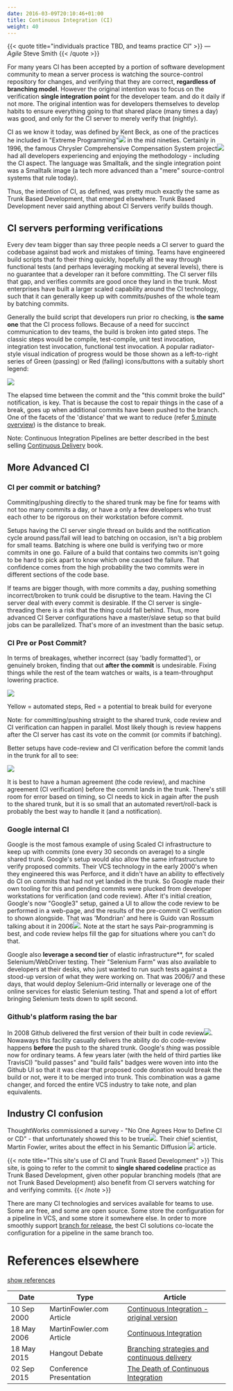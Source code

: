 ```yaml
---
date: 2016-03-09T20:10:46+01:00
title: Continuous Integration (CI)
weight: 40
---
```


{{< quote title="individuals practice TBD, and teams practice CI" >}}
&mdash; *Agile* Steve Smith
{{< /quote >}}

For many years CI has been accepted by a portion of software development community to mean a server process 
is watching the source-control repository for changes, and verifying that they are correct, **regardless
of branching model**. However the original intention was to focus on the verification **single integration point** 
for the developer team. and do it daily if not more. The original intention was for developers themselves to develop
habits to ensure everything going to that shared place (many times a day) was good, and only for the CI server to 
merely verify that (nightly).

CI as we know it today, was defined by Kent Beck, as one of the practices he included in 
"Extreme Programming"[![](/images/ext.png)](https://en.wikipedia.org/wiki/Extreme_programming)
in the mid nineties. Certainly in 1996, the famous Chrysler Comprehensive Compensation System 
project[![](/images/ext.png)](https://en.wikipedia.org/wiki/Chrysler_Comprehensive_Compensation_System) had all 
developers experiencing and enjoying the methodology - including the CI aspect. The language was Smalltalk, and the
single integration point was a Smalltalk image (a tech more advanced than a "mere" source-control systems that rule 
today).

Thus, the intention of CI, as defined, was pretty much exactly the same as Trunk Based Development, that emerged 
elsewhere. Trunk Based Development never said anything about CI Servers verify builds though.

## CI servers performing verifications

Every dev team bigger than say three people needs a CI server to guard the codebase against bad work and mistakes of 
timing. Teams have engineered build scripts that fo their thing quickly, hopefully all the way through functional 
tests (and perhaps leveraging mocking at several levels), there is no guarantee that a developer ran it before 
committing. The CI server fills that gap, and verifies commits are good once they land in the trunk. Most enterprises 
have built a larger scaled capability around the CI technology, such that it can generally keep up with commits/pushes 
of the whole team by batching commits.

Generally the build script that developers run prior ro checking, is **the same one** that the CI process follows. 
Because of 
a need for succinct communication to dev teams, the build is broken into gated steps. The classic steps would be
compile, test-compile, unit test invocation, integration test invocation, functional test invocation. A popular 
radiator-style visual indication of progress would be those shown as a left-to-right series of Green (passing) or Red 
(failing) icons/buttons with a suitably short legend:

![](/images/pipelines1.png)

The elapsed time between the commit and the "this commit broke the build" notification, is key. That is because the cost 
to repair things in the case of a break, goes up when additional commits have been pushed to the branch. One of the 
facets of the 'distance' that we want to reduce (refer [5 minute overview](/5-min-overview/)) is the distance to break.

Note: Continuous Integration Pipelines are better described in the best selling 
[Continuous Delivery](/publications/#continuous-delivery-july-27-2010) book.

## More Advanced CI

### CI per commit or batching?

Commiting/pushing directly to the shared trunk may be fine for teams with not too many 
commits a day, or have a only a few developers who trust each other to be rigorous on their workstation before commit.

Setups having the CI server single thread on builds and the notification cycle around pass/fail will
lead to batching on occasion, isn't a big problem for small teams. Batching is where one build is verifying two or more 
commits in one go. Failure of a build that contains two commits isn't going to be hard to pick apart to know which one 
caused the failure. That confidence comes from the high probability the two commits were in different sections of the 
code base. 

If teams are bigger though, with more commits a day, pushing something incorrect/broken to trunk could be disruptive to 
the team. Having the CI server deal with every commit is desirable. If the CI server is single-threading there is a risk
that the thing could fall behind. Thus, more advanced CI Server configurations have a master/slave setup so that build
jobs can be parallelized. That's more of an investment than the basic setup.

### CI Pre or Post Commit?

In terms of breakages, whether incorrect (say 'badly formatted'), or genuinely broken, finding that out **after the 
commit** is undesirable. Fixing things while the rest of the team watches or waits, is a team-throughput 
lowering practice. 

![](/images/ci_types.png)

Yellow = automated steps, Red = a potential to break build for everyone

Note: for committing/pushing straight to the shared trunk, code review and CI verification can happen in parallel. Most 
likely though is review happens after the CI server has cast its vote on the commit (or commits if batching).

Better setups have code-review and CI verification before the commit lands in the trunk for all to see:

![](/images/ci_types2.png)

It is best to have a human agreement (the code review), and machine agreement (CI verification) before the commit lands in 
the trunk.  There's still room for error based on timing, so CI needs to kick in again after the push to the shared 
trunk, but it is so small that an automated revert/roll-back is probably the best way to handle it (and a notification).

### Google internal CI

Google is the most famous example of using Scaled CI infrastructure to keep up with commits (one every 30 seconds on 
average) to a single shared trunk. Google's setup would also allow the same infrastructure to verify proposed commits.
Their VCS technology in the early 2000's when they engineered this was Perforce, and it didn't have an ability
to effectively do CI on commits that had not yet landed in the trunk. So Google made their own tooling for this and
pending commits were plucked from developer workstations for verification (and code review). After it's initial 
creation, Google's now "Google3" setup, gained a UI to allow the code review to be performed in a web-page, and the 
results of the pre-commit CI verification to shown alongside. That was 'Mondrian' and here is Guido van 
Rossum talking about it in 2006[![](/images/ext.png)](https://www.youtube.com/watch?v=CKjRt48rZGk). Note at the start
he says Pair-programming is best, and code review helps fill the gap for situations where you can't do that.

Google also **leverage a second tier** of elastic infrastructure**, for scaled Selenium/WebDriver testing. Their 
"Selenium Farm" was also available to developers at their desks, who just wanted to run such tests against a stood-up
version of what they were working on. That was 2006/7 and these days, that would deploy Selenium-Grid internally or
leverage one of the online services for elastic Selenium testing. That and spend a lot of effort bringing Selenium 
tests down to split second.

### Github's platform rasing the bar

In 2008 Github delivered the first version of their built in code review[![](/images/ext.png)](https://github.com/blog/42-commit-comments).
Nowaways this facility casually delivers the ability do do code-review happens **before** the push to the shared trunk. 
Google's *thing* was possible now for ordinary teams. A few years later (with the held of third parties like TravisCI) 
"build passes" and "build fails" badges were woven into into the Github UI so that it was clear that proposed code 
donation would  break the build or not, were it to be merged into trunk. This combination was a game changer, and 
forced the entire VCS industry to take note, and plan equivalents.

## Industry CI confusion

ThoughtWorks commissioned a survey - "No One Agrees How to Define CI or CD" - that unfortunately 
showed this to be true[![](/images/ext.png)](https://blog.snap-ci.com/blog/2016/07/26/continuous-delivery-integration-devops-research/).
Their chief scientist, Martin Fowler, writes about the effect in his Semantic Diffusion
[![](/images/ext.png)](https://martinfowler.com/bliki/SemanticDiffusion.html) article.

{{< note title="This site's use of CI and Trunk Based Development" >}}
This site, is going to refer to the commit to **single shared codeline** practice as Trunk Based Development, 
given other popular branching models (that are not Trunk Based Development) also benefit from CI servers watching for 
and verifying commits.
{{< /note >}}

There are many CI technologies and services available for teams to use. Some are free, and some are open source. 
Some store the configuration for a pipeline in VCS, and some store it somewhere else. In order to more smoothly support
[branch for release](branch_for_release/), the best CI solutions co-locate the configuration for a pipeline in the same 
branch too.

# References elsewhere

<a id="showHideRefs" href="javascript:toggleRefs();">show references</a>

Date    | Type  | Article
--------|-------|--------
10 Sep 2000 | MartinFowler.com Article | [Continuous Integration - original version](https://www.martinfowler.com/articles/originalContinuousIntegration.html)
18 May 2006 | MartinFowler.com Article | [Continuous Integration](https://www.martinfowler.com/articles/continuousIntegration.html)
18 May 2015 | Hangout Debate | [Branching strategies and continuous delivery](https://www.youtube.com/watch?v=30yN4hefrt0)
02 Sep 2015 | Conference Presentation | [The Death of Continuous Integration](https://www.youtube.com/watch?v=q-dPdpxIcZQ)
